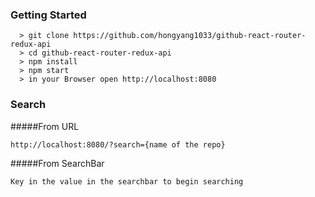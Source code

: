### Getting Started

```
  > git clone https://github.com/hongyang1033/github-react-router-redux-api
  > cd github-react-router-redux-api
  > npm install
  > npm start
  > in your Browser open http://localhost:8080
```

### Search

#####From URL
```
http://localhost:8080/?search={name of the repo}
```

#####From SearchBar
```
Key in the value in the searchbar to begin searching
```